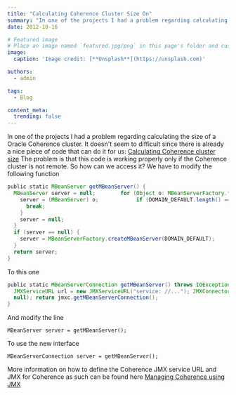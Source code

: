 ```yaml
---
title: "Calculating Coherence Cluster Size On"
summary: "In one of the projects I had a problem regarding calculating the size of a Oracle Coherence cluster."
date: 2012-10-16

# Featured image
# Place an image named `featured.jpg/png` in this page's folder and customize its options here.
image:
  caption: 'Image credit: [**Unsplash**](https://unsplash.com)'

authors:
  - admin

tags:
  - Blog

content_meta:
  trending: false
---
```

In one of the projects I had a problem regarding calculating the size of a Oracle Coherence cluster. It doesn't seem to difficult since there is already a nice piece of code that can do it for us:
[Calculating Coherence cluster size](https://code.google.com/p/coherence-tools/source/browse/trunk/main/src/com/seovic/coherence/util/CalculateCacheSize.java?r=147)
The problem is that this code is working properly only if the Coherence cluster is not remote. So how can we access it?
We have to modify the following function
```groovy
public static MBeanServer getMBeanServer() {
  MBeanServer server = null;        for (Object o: MBeanServerFactory.findMBeanServer(null)) {
    server = (MBeanServer) o;            if (DOMAIN_DEFAULT.length() == 0 ||                server.getDefaultDomain().equals(DOMAIN_DEFAULT)) {
      break;
    }
    server = null;
  }
  if (server == null) {
    server = MBeanServerFactory.createMBeanServer(DOMAIN_DEFAULT);
  }
  return server;
}
```
To this one
```groovy
public static MBeanServerConnection getMBeanServer() throws IOException {
  JMXServiceURL url = new JMXServiceURL("service: //..."); JMXConnector jmxc = JMXConnectorFactory.connect(url,
  null); return jmxc.getMBeanServerConnection();
}
```
And modify the line
```
MBeanServer server = getMBeanServer();
```
To use the new interface
```
MBeanServerConnection server = getMBeanServer();
```
More information on how to define the Coherence JMX service URL and JMX for Coherence as such can be found here
[Managing Coherence using JMX](https://coherence.oracle.com/display/COH32UG/Managing+Coherence+using+JMX)

